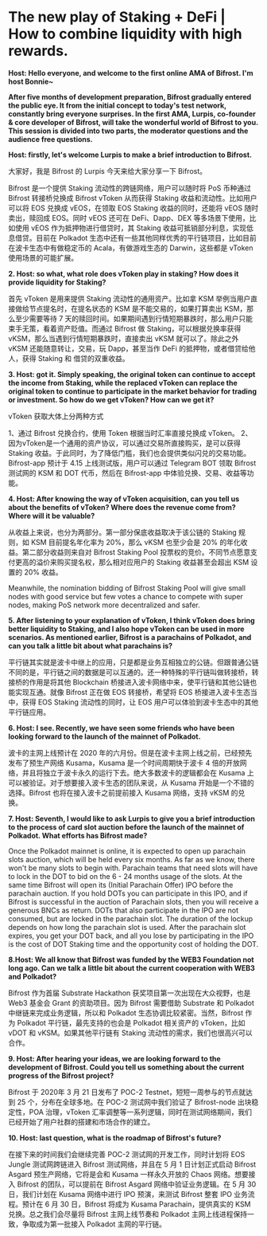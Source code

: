 # The new play of Staking + DeFi | How to combine liquidity with high rewards.

**Host: Hello everyone, and welcome to the first online AMA of Bifrost. I'm host Bonnie~**

**After five months of development preparation, Bifrost gradually entered the public eye. It from the initial concept to today's test network, constantly bring everyone surprises. In the first AMA, Lurpis, co-founder & core developer of Bifrost, will take the wonderful world of Bifrost to you. This session is divided into two parts, the moderator questions and the audience free questions.**

**Host: firstly, let's welcome Lurpis to make a brief introduction to Bifrost.**

大家好，我是 Bifrost 的 Lurpis 今天来给大家分享一下 Bifrost。

Bifrost 是一个提供 Staking 流动性的跨链网络，用户可以随时将 PoS 币种通过 Bifrost 转接桥兑换成 Bifrost vToken 从而获得 Staking 收益和流动性。比如用户可以将 EOS 兑换成 vEOS，在领取 EOS Staking 收益的同时，还能将 vEOS 随时卖出，赎回成 EOS。同时 vEOS 还可在 DeFi、Dapp、DEX 等多场景下使用，比如使用 vEOS 作为抵押物进行借贷时，其 Staking 收益可抵销部分利息，实现低息借贷。目前在 Polkadot 生态中还有一些其他同样优秀的平行链项目，比如目前在波卡生态中有做稳定币的 Acala，有做游戏生态的 Darwin，这些都是 vToken 使用场景的可能扩展。

**2. Host: so what, what role does vToken play in staking? How does it provide liquidity for Staking?**

首先 vToken 是用来提供 Staking 流动性的通用资产。比如拿 KSM 举例当用户直接做给节点提名时，在提名状态的 KSM 是不能交易的，如果打算卖出 KSM，那么至少需要等待 7 天的赎回时间。如果期间遇到行情短期暴跌时，那么用户只能束手无策，看着资产贬值。而通过 Bifrost 做 Staking，可以根据兑换率获得 vKSM，那么当遇到行情短期暴跌时，直接卖出 vKSM 就可以了。除此之外 vKSM 还能随意转让，交易，玩 Dapp，甚至当作 DeFi 的抵押物，或者借贷给他人，获得 Staking 和 借贷的双重收益。

**3. Host: got it. Simply speaking, the original token can continue to accept the income from Staking, while the replaced vToken can replace the original token to continue to participate in the market behavior for trading or investment. So how do we get vToken? How can we get it?**

vToken 获取大体上分两种方式

1、通过 Bifrost 兑换合约，使用 Token 根据当时汇率直接兑换成 vToken。 2、因为vToken是一个通用的资产协议，可以通过交易所直接购买，是可以获得 Staking 收益。于此同时，为了降低门槛，我们也会提供类似闪兑的交易功能。 Bifrost-app 预计于 4.15 上线测试版，用户可以通过 Telegram BOT 领取 Bifrost 测试网的 KSM 和 DOT 代币，然后在 Bifrost-app 中体验兑换、交易、收益等功能。

**4. Host: After knowing the way of vToken acquisition, can you tell us about the benefits of vToken? Where does the revenue come from? Where will it be valuable?**

从收益上来说，也分为两部分。第一部分保底收益取决于该公链的 Staking 规则，如 KSM 目前提名年化率为 20%，那么 vKSM 也至少会是 20% 的年化收益。第二部分收益则来自对 Bifrost Staking Pool 投票权的竞价。不同节点愿意支付更高的溢价来购买提名权，那么相对应用户的 Staking 收益甚至会超出 KSM 设置的 20% 收益。

Meanwhile, the nomination bidding of Bifrost Staking Pool will give small nodes with good service but few votes a chance to compete with super nodes, making PoS network more decentralized and safer.

**5. After listening to your explanation of vToken, I think vToken does bring better liquidity to Staking, and I also hope vToken can be used in more scenarios. As mentioned earlier, Bifrost is a parachains of Polkadot, and can you talk a little bit about what parachains is?**

平行链其实就是波卡中继上的应用，只是都是业务互相独立的公链。但跟普通公链不同的是，平行链之间的数据是可以互通的。还一种特殊的平行链叫做转接桥，转接桥的作用是将其他 Blockchain 桥接进入波卡网络中来，使平行链和其他公链也能实现互通。就像 Bifrost 正在做 EOS 转接桥，希望将 EOS 桥接进入波卡生态当中，获得 EOS Staking 流动性的同时，让 EOS 用户可以体验到波卡生态中的其他平行链应用。

**6. Host: I see. Recently, we have seen some friends who have been looking forward to the launch of the mainnet of Polkadot.**

波卡的主网上线预计在 2020 年的六月份。但是在波卡主网上线之前，已经预先发布了预生产网络 Kusama，Kusama 是一个时间周期快于波卡 4 倍的开放网络，并且将独立于波卡永久的运行下去。绝大多数波卡的逻辑都会在 Kusama 上可以被验证。对于想要接入波卡生态的团队来说，从 Kusama 开始是一个不错的选择。Bifrost 也将在接入波卡之前提前接入 Kusama 网络，支持  vKSM 的兑换。

**7. Host: Seventh, I would like to ask Lurpis to give you a brief introduction to the process of card slot auction before the launch of the mainnet of Polkadot. What efforts has Bifrost made?**

Once the Polkadot mainnet is online, it is expected to open up parachain slots auction, which will be held every six months. As far as we know, there won't be many slots to begin with. Parachain teams that need slots will have to lock in the DOT to bid on the 6 - 24 months usage of the slots. At the same time Bifrost will open its (Initial Parachain Offer) IPO before the parachain auction. If you hold DOTs you can participate in this IPO, and if Bifrost is successful in the auction of Parachain slots, then you will receive a generous BNCs as return. DOTs that also participate in the IPO are not consumed, but are locked in the parachain slot. The duration of the lockup depends on how long the parachain slot is used. After the parachain slot expires, you get your DOT back, and all you lose by participating in the IPO is the cost of DOT Staking time and the opportunity cost of holding the DOT.

**8.Host: We all know that Bifrost was funded by the WEB3 Foundation not long ago. Can we talk a little bit about the current cooperation with WEB3 and Polkadot?**

Bifrost 作为首届 Substrate Hackathon 获奖项目第一次出现在大众视野，也是 Web3 基金会 Grant 的资助项目。因为 Bifrost 需要借助 Substrate 和 Polkadot 中继链来完成业务逻辑，所以和 Polkadot 生态协调比较紧密。当然，Bifrost 作为 Polkadot 平行链，最先支持的也会是 Polkadot 相关资产的 vToken，比如 vDOT 和 vKSM。如果其他平行链有 Staking 流动性的需求，我们也很高兴可以合作。

**9. Host: After hearing your ideas, we are looking forward to the development of Bifrost. Could you tell us something about the current progress of the Bifrost project?**

Bifrost 于 2020年 3 月 21 日发布了 POC-2 Testnet，短短一周参与的节点就达到 25 个，分布在全球多地。在 POC-2 测试网中我们验证了 Bifrost-node 出块稳定性，POA 治理，vToken 汇率调整等一系列逻辑，同时在测试网络期间，我们已经开始了用户社群的搭建和市场合作的建立。

**10. Host: last question, what is the roadmap of Bifrost's future?**

在接下来的时间我们会继续完善 POC-2 测试网的开发工作，同时计划将 EOS Jungle 测试网跨链进入 Bifrost 测试网络，并且在 5 月 1 日计划正式启动 Bifrost Asgard 预生产网络，它将是会和 Kusama 一样永久开放的 Chaos 网络。想要接入 Bifrost 的团队，可以提前在 Bifrost Asgard 网络中验证业务逻辑。在 5 月 30 日，我们计划在 Kusama 网络中进行 IPO 预演，来测试 Bifrost 整套 IPO 业务流程。预计在 6 月 30 日，Bifrost 将成为 Kusama Parachain，提供真实的 KSM 兑换。总之我们会尽量将 Bifrost 主网上线节奏和 Polkadot 主网上线进程保持一致，争取成为第一批接入 Polkadot 主网的平行链。